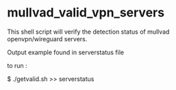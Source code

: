 # mullvad_valid_vpn_servers

This shell script will verify the detection status of mullvad openvpn/wireguard servers.

Output example found in serverstatus file

to run :

$ ./getvalid.sh >> serverstatus

